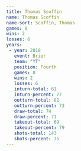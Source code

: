 ```yaml
---
title: Thomas Scoffin
name: Thomas Scoffin
name-sort: Scoffin, Thomas
games: 8
wins: 2
losses: 6
years:
 - year: 2018
   event: Brier
   team: "YT"
   position: Fourth
   games: 8
   wins: 2
   losses: 6
   inturn-total: 61
   inturn-percent: 77
   outturn-total: 82
   outturn-percent: 73
   draw-total: 74
   draw-percent: 71
   takeout-total: 69
   takeout-percent: 79
   shots-total: 143
   shots-percent: 75
---
```

